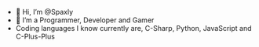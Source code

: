 - 👋 Hi, I’m @Spaxly
- 👀 I’m a Programmer, Developer and Gamer
- Coding languages I know currently are, C-Sharp, Python, JavaScript and C-Plus-Plus
